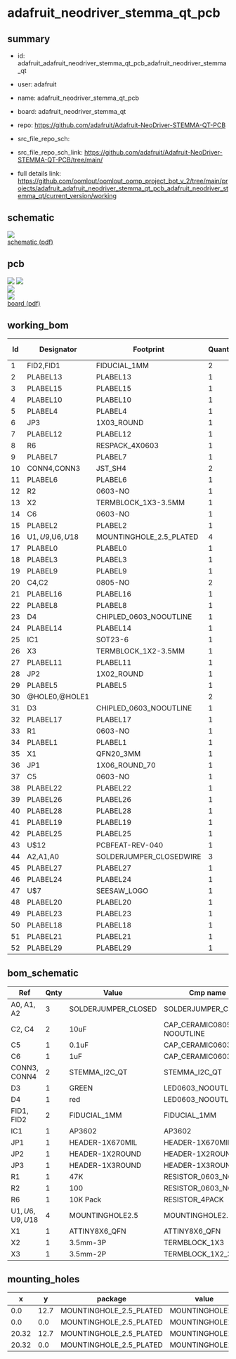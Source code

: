 # adafruit_neodriver_stemma_qt_pcb
 
## summary 
* id: adafruit_adafruit_neodriver_stemma_qt_pcb_adafruit_neodriver_stemma_qt
* user: adafruit
* name: adafruit_neodriver_stemma_qt_pcb
* board: adafruit_neodriver_stemma_qt
* repo: https://github.com/adafruit/Adafruit-NeoDriver-STEMMA-QT-PCB



* src_file_repo_sch: 
* src_file_repo_sch_link: https://github.com/adafruit/Adafruit-NeoDriver-STEMMA-QT-PCB/tree/main/
* full details link: https://github.com/oomlout/oomlout_oomp_project_bot_v_2/tree/main/projects/adafruit_adafruit_neodriver_stemma_qt_pcb_adafruit_neodriver_stemma_qt/current_version/working  

## schematic  
![](working_schematic_600.png)  
[schematic (pdf)](working_schematic.pdf) 






















## pcb  
![](working_3d_600.png) 
![](working_3d_front_600.png)  
![](working_3d_back_600.png)  
![](working_600.png)  
[board (pdf)](working.pdf)  

## working_bom
| Id | Designator | Footprint | Quantity | Designation | Supplier and ref |  | None | 
| --- | --- | --- | --- | --- | --- | --- | --- | 
| 1 | FID2,FID1 | FIDUCIAL_1MM | 2 | FIDUCIAL_1MM |  |  | [''] | 
| 2 | PLABEL13 | PLABEL13 | 1 |  |  |  | [''] | 
| 3 | PLABEL15 | PLABEL15 | 1 |  |  |  | [''] | 
| 4 | PLABEL10 | PLABEL10 | 1 |  |  |  | [''] | 
| 5 | PLABEL4 | PLABEL4 | 1 |  |  |  | [''] | 
| 6 | JP3 | 1X03_ROUND | 1 |  |  |  | [''] | 
| 7 | PLABEL12 | PLABEL12 | 1 |  |  |  | [''] | 
| 8 | R6 | RESPACK_4X0603 | 1 | 10K Pack |  |  | [''] | 
| 9 | PLABEL7 | PLABEL7 | 1 |  |  |  | [''] | 
| 10 | CONN4,CONN3 | JST_SH4 | 2 | STEMMA_I2C_QT |  |  | [''] | 
| 11 | PLABEL6 | PLABEL6 | 1 |  |  |  | [''] | 
| 12 | R2 | 0603-NO | 1 | 100 |  |  | [''] | 
| 13 | X2 | TERMBLOCK_1X3-3.5MM | 1 | 3.5mm-3P |  |  | [''] | 
| 14 | C6 | 0603-NO | 1 | 1uF |  |  | [''] | 
| 15 | PLABEL2 | PLABEL2 | 1 |  |  |  | [''] | 
| 16 | U$1,U$9,U$6,U$18 | MOUNTINGHOLE_2.5_PLATED | 4 | MOUNTINGHOLE2.5 |  |  | [''] | 
| 17 | PLABEL0 | PLABEL0 | 1 |  |  |  | [''] | 
| 18 | PLABEL3 | PLABEL3 | 1 |  |  |  | [''] | 
| 19 | PLABEL9 | PLABEL9 | 1 |  |  |  | [''] | 
| 20 | C4,C2 | 0805-NO | 2 | 10uF |  |  | [''] | 
| 21 | PLABEL16 | PLABEL16 | 1 |  |  |  | [''] | 
| 22 | PLABEL8 | PLABEL8 | 1 |  |  |  | [''] | 
| 23 | D4 | CHIPLED_0603_NOOUTLINE | 1 | red |  |  | [''] | 
| 24 | PLABEL14 | PLABEL14 | 1 |  |  |  | [''] | 
| 25 | IC1 | SOT23-6 | 1 | AP3602 |  |  | [''] | 
| 26 | X3 | TERMBLOCK_1X2-3.5MM | 1 | 3.5mm-2P |  |  | [''] | 
| 27 | PLABEL11 | PLABEL11 | 1 |  |  |  | [''] | 
| 28 | JP2 | 1X02_ROUND | 1 |  |  |  | [''] | 
| 29 | PLABEL5 | PLABEL5 | 1 |  |  |  | [''] | 
| 30 | @HOLE0,@HOLE1 |  | 2 |  |  |  | [''] | 
| 31 | D3 | CHIPLED_0603_NOOUTLINE | 1 | GREEN |  |  | [''] | 
| 32 | PLABEL17 | PLABEL17 | 1 |  |  |  | [''] | 
| 33 | R1 | 0603-NO | 1 | 47K |  |  | [''] | 
| 34 | PLABEL1 | PLABEL1 | 1 |  |  |  | [''] | 
| 35 | X1 | QFN20_3MM | 1 | ATTINY1616_QFN |  |  | [''] | 
| 36 | JP1 | 1X06_ROUND_70 | 1 |  |  |  | [''] | 
| 37 | C5 | 0603-NO | 1 | 0.1uF |  |  | [''] | 
| 38 | PLABEL22 | PLABEL22 | 1 |  |  |  | [''] | 
| 39 | PLABEL26 | PLABEL26 | 1 |  |  |  | [''] | 
| 40 | PLABEL28 | PLABEL28 | 1 |  |  |  | [''] | 
| 41 | PLABEL19 | PLABEL19 | 1 |  |  |  | [''] | 
| 42 | PLABEL25 | PLABEL25 | 1 |  |  |  | [''] | 
| 43 | U$12 | PCBFEAT-REV-040 | 1 |  |  |  | [''] | 
| 44 | A2,A1,A0 | SOLDERJUMPER_CLOSEDWIRE | 3 |  |  |  | [''] | 
| 45 | PLABEL27 | PLABEL27 | 1 |  |  |  | [''] | 
| 46 | PLABEL24 | PLABEL24 | 1 |  |  |  | [''] | 
| 47 | U$7 | SEESAW_LOGO | 1 |  |  |  | [''] | 
| 48 | PLABEL20 | PLABEL20 | 1 |  |  |  | [''] | 
| 49 | PLABEL23 | PLABEL23 | 1 |  |  |  | [''] | 
| 50 | PLABEL18 | PLABEL18 | 1 |  |  |  | [''] | 
| 51 | PLABEL21 | PLABEL21 | 1 |  |  |  | [''] | 
| 52 | PLABEL29 | PLABEL29 | 1 |  |  |  | [''] | 


## bom_schematic
| Ref | Qnty | Value | Cmp name | Footprint | Description | Vendor | DNP | 
| --- | --- | --- | --- | --- | --- | --- | --- | 
| A0, A1, A2 | 3 | SOLDERJUMPER_CLOSED | SOLDERJUMPER_CLOSED | working:SOLDERJUMPER_CLOSEDWIRE |  |  |  | 
| C2, C4 | 2 | 10uF | CAP_CERAMIC0805-NOOUTLINE | working:0805-NO |  |  |  | 
| C5 | 1 | 0.1uF | CAP_CERAMIC0603_NO | working:0603-NO |  |  |  | 
| C6 | 1 | 1uF | CAP_CERAMIC0603_NO | working:0603-NO |  |  |  | 
| CONN3, CONN4 | 2 | STEMMA_I2C_QT | STEMMA_I2C_QT | working:JST_SH4 |  |  |  | 
| D3 | 1 | GREEN | LED0603_NOOUTLINE | working:CHIPLED_0603_NOOUTLINE |  |  |  | 
| D4 | 1 | red | LED0603_NOOUTLINE | working:CHIPLED_0603_NOOUTLINE |  |  |  | 
| FID1, FID2 | 2 | FIDUCIAL_1MM | FIDUCIAL_1MM | working:FIDUCIAL_1MM |  |  |  | 
| IC1 | 1 | AP3602 | AP3602 | working:SOT23-6 |  |  |  | 
| JP1 | 1 | HEADER-1X670MIL | HEADER-1X670MIL | working:1X06_ROUND_70 |  |  |  | 
| JP2 | 1 | HEADER-1X2ROUND | HEADER-1X2ROUND | working:1X02_ROUND |  |  |  | 
| JP3 | 1 | HEADER-1X3ROUND | HEADER-1X3ROUND | working:1X03_ROUND |  |  |  | 
| R1 | 1 | 47K | RESISTOR_0603_NOOUT | working:0603-NO |  |  |  | 
| R2 | 1 | 100 | RESISTOR_0603_NOOUT | working:0603-NO |  |  |  | 
| R6 | 1 | 10K Pack | RESISTOR_4PACK | working:RESPACK_4X0603 |  |  |  | 
| U$1, U$6, U$9, U$18 | 4 | MOUNTINGHOLE2.5 | MOUNTINGHOLE2.5 | working:MOUNTINGHOLE_2.5_PLATED |  |  |  | 
| X1 | 1 | ATTINY8X6_QFN | ATTINY8X6_QFN | working:QFN20_3MM |  |  |  | 
| X2 | 1 | 3.5mm-3P | TERMBLOCK_1X3 | working:TERMBLOCK_1X3-3.5MM |  |  |  | 
| X3 | 1 | 3.5mm-2P | TERMBLOCK_1X2_3.5MM | working:TERMBLOCK_1X2-3.5MM |  |  |  | 


## mounting_holes
| x | y | package | value | ref | size | 
| --- | --- | --- | --- | --- | --- | 
| 0.0 | 12.7 | MOUNTINGHOLE_2.5_PLATED | MOUNTINGHOLE2.5 | U$1 | m3 | 
| 0.0 | 0.0 | MOUNTINGHOLE_2.5_PLATED | MOUNTINGHOLE2.5 | U$6 | m3 | 
| 20.32 | 12.7 | MOUNTINGHOLE_2.5_PLATED | MOUNTINGHOLE2.5 | U$9 | m3 | 
| 20.32 | 0.0 | MOUNTINGHOLE_2.5_PLATED | MOUNTINGHOLE2.5 | U$18 | m3 | 


